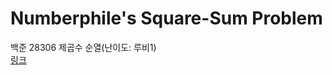# Numberphile's Square-Sum Problem
백준 28306 제곱수 순열(난이도: 루비1)  
[링크](https://www.acmicpc.net/problem/28306)
